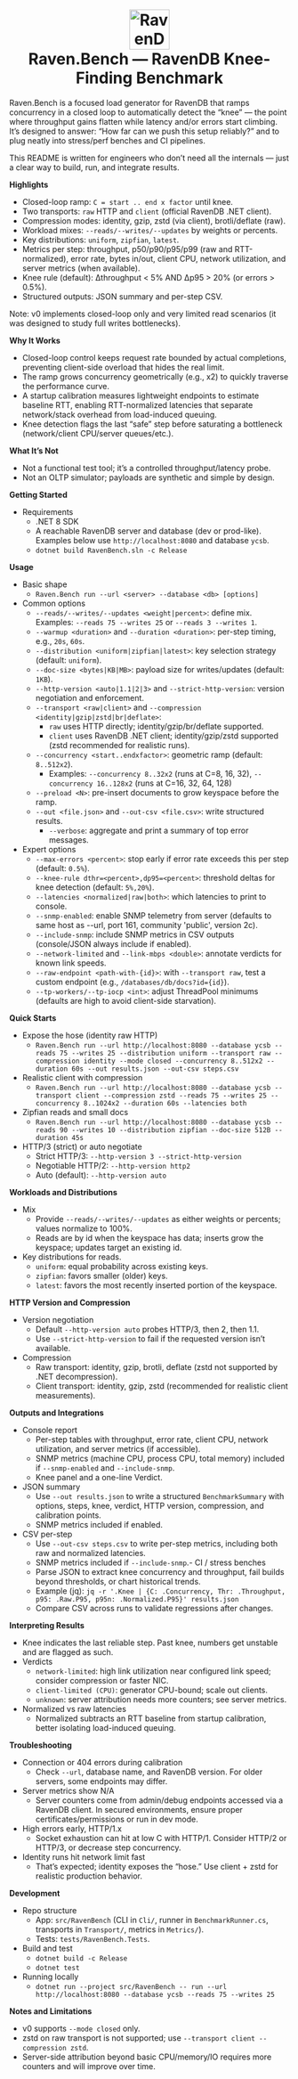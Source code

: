 <h1 align="center">
  <img src="https://raw.githubusercontent.com/ravendb/ravendb/HEAD/docs/logoBlue.png" alt="RavenDB" height="72"/>
  <br/>
  Raven.Bench — RavenDB Knee-Finding Benchmark
</h1>

Raven.Bench is a focused load generator for RavenDB that ramps concurrency in a closed loop to automatically detect the “knee” — the point where throughput gains flatten while latency and/or errors start climbing. It’s designed to answer: “How far can we push this setup reliably?” and to plug neatly into stress/perf benches and CI pipelines.

This README is written for engineers who don’t need all the internals — just a clear way to build, run, and integrate results.

**Highlights**
- Closed-loop ramp: `C = start .. end x factor` until knee.
- Two transports: `raw` HTTP and `client` (official RavenDB .NET client).
- Compression modes: identity, gzip, zstd (via client), brotli/deflate (raw).
- Workload mixes: `--reads/--writes/--updates` by weights or percents.
- Key distributions: `uniform`, `zipfian`, `latest`.
- Metrics per step: throughput, p50/p90/p95/p99 (raw and RTT-normalized), error rate, bytes in/out, client CPU, network utilization, and server metrics (when available).
- Knee rule (default): Δthroughput < 5% AND Δp95 > 20% (or errors > 0.5%).
- Structured outputs: JSON summary and per-step CSV.

Note: v0 implements closed-loop only and very limited read scenarios (it was designed to study full writes bottlenecks).

**Why It Works**
- Closed-loop control keeps request rate bounded by actual completions, preventing client-side overload that hides the real limit.
- The ramp grows concurrency geometrically (e.g., x2) to quickly traverse the performance curve.
- A startup calibration measures lightweight endpoints to estimate baseline RTT, enabling RTT-normalized latencies that separate network/stack overhead from load-induced queuing.
- Knee detection flags the last “safe” step before saturating a bottleneck (network/client CPU/server queues/etc.).

**What It’s Not**
- Not a functional test tool; it’s a controlled throughput/latency probe.
- Not an OLTP simulator; payloads are synthetic and simple by design.

**Getting Started**
- Requirements
  - .NET 8 SDK
  - A reachable RavenDB server and database (dev or prod-like). Examples below use `http://localhost:8080` and database `ycsb`.
  - `dotnet build RavenBench.sln -c Release`

**Usage**
- Basic shape
  - `Raven.Bench run --url <server> --database <db> [options]`
- Common options
  - `--reads/--writes/--updates <weight|percent>`: define mix. Examples: `--reads 75 --writes 25` or `--reads 3 --writes 1`.
  - `--warmup <duration>` and `--duration <duration>`: per-step timing, e.g., `20s`, `60s`.
  - `--distribution <uniform|zipfian|latest>`: key selection strategy (default: `uniform`).
  - `--doc-size <bytes|KB|MB>`: payload size for writes/updates (default: `1KB`).
  - `--http-version <auto|1.1|2|3>` and `--strict-http-version`: version negotiation and enforcement.
  - `--transport <raw|client>` and `--compression <identity|gzip|zstd|br|deflate>`:
    - `raw` uses HTTP directly; identity/gzip/br/deflate supported.
    - `client` uses RavenDB .NET client; identity/gzip/zstd supported (zstd recommended for realistic runs).
  - `--concurrency <start..endxfactor>`: geometric ramp (default: `8..512x2`).
    - Examples: `--concurrency 8..32x2` (runs at C=8, 16, 32), `--concurrency 16..128x2` (runs at C=16, 32, 64, 128)
  - `--preload <N>`: pre-insert documents to grow keyspace before the ramp.
  - `--out <file.json>` and `--out-csv <file.csv>`: write structured results.
    - `--verbose`: aggregate and print a summary of top error messages.
- Expert options
  - `--max-errors <percent>`: stop early if error rate exceeds this per step (default: `0.5%`).
  - `--knee-rule dthr=<percent>,dp95=<percent>`: threshold deltas for knee detection (default: `5%,20%`).
  - `--latencies <normalized|raw|both>`: which latencies to print to console.
  - `--snmp-enabled`: enable SNMP telemetry from server (defaults to same host as --url, port 161, community 'public', version 2c).
  - `--include-snmp`: include SNMP metrics in CSV outputs (console/JSON always include if enabled).
  - `--network-limited` and `--link-mbps <double>`: annotate verdicts for known link speeds.
  - `--raw-endpoint <path-with-{id}>`: with `--transport raw`, test a custom endpoint (e.g., `/databases/db/docs?id={id}`).
  - `--tp-workers/--tp-iocp <int>`: adjust ThreadPool minimums (defaults are high to avoid client-side starvation).


**Quick Starts**
- Expose the hose (identity raw HTTP)
  - `Raven.Bench run --url http://localhost:8080 --database ycsb --reads 75 --writes 25 --distribution uniform --transport raw --compression identity --mode closed --concurrency 8..512x2 --duration 60s --out results.json --out-csv steps.csv`
- Realistic client with compression
  - `Raven.Bench run --url http://localhost:8080 --database ycsb --transport client --compression zstd --reads 75 --writes 25 --concurrency 8..1024x2 --duration 60s --latencies both`
- Zipfian reads and small docs
  - `Raven.Bench run --url http://localhost:8080 --database ycsb --reads 90 --writes 10 --distribution zipfian --doc-size 512B --duration 45s`
- HTTP/3 (strict) or auto negotiate
  - Strict HTTP/3: `--http-version 3 --strict-http-version`
  - Negotiable HTTP/2: `--http-version http2`
  - Auto (default): `--http-version auto`

**Workloads and Distributions**
- Mix
  - Provide `--reads/--writes/--updates` as either weights or percents; values normalize to 100%.
  - Reads are by id when the keyspace has data; inserts grow the keyspace; updates target an existing id.
- Key distributions for reads.
  - `uniform`: equal probability across existing keys.
  - `zipfian`: favors smaller (older) keys.
  - `latest`: favors the most recently inserted portion of the keyspace.

**HTTP Version and Compression**
- Version negotiation
  - Default `--http-version auto` probes HTTP/3, then 2, then 1.1.
  - Use `--strict-http-version` to fail if the requested version isn’t available.
- Compression
  - Raw transport: identity, gzip, brotli, deflate (zstd not supported by .NET decompression).
  - Client transport: identity, gzip, zstd (recommended for realistic client measurements).

**Outputs and Integrations**
- Console report
  - Per-step tables with throughput, error rate, client CPU, network utilization, and server metrics (if accessible).
  - SNMP metrics (machine CPU, process CPU, total memory) included if `--snmp-enabled` and `--include-snmp`.
  - Knee panel and a one-line Verdict.
- JSON summary
  - Use `--out results.json` to write a structured `BenchmarkSummary` with options, steps, knee, verdict, HTTP version, compression, and calibration points.
  - SNMP metrics included if enabled.
- CSV per-step
  - Use `--out-csv steps.csv` to write per-step metrics, including both raw and normalized latencies.
  - SNMP metrics included if `--include-snmp`.- CI / stress benches
  - Parse JSON to extract knee concurrency and throughput, fail builds beyond thresholds, or chart historical trends.
  - Example (jq): `jq -r '.Knee | {C: .Concurrency, Thr: .Throughput, p95: .Raw.P95, p95n: .Normalized.P95}' results.json`
  - Compare CSV across runs to validate regressions after changes.

**Interpreting Results**
- Knee indicates the last reliable step. Past knee, numbers get unstable and are flagged as such.
- Verdicts
  - `network-limited`: high link utilization near configured link speed; consider compression or faster NIC.
  - `client-limited (CPU)`: generator CPU-bound; scale out clients.
  - `unknown`: server attribution needs more counters; see server metrics.
- Normalized vs raw latencies
  - Normalized subtracts an RTT baseline from startup calibration, better isolating load-induced queuing.

**Troubleshooting**
- Connection or 404 errors during calibration
  - Check `--url`, database name, and RavenDB version. For older servers, some endpoints may differ.
- Server metrics show N/A
  - Server counters come from admin/debug endpoints accessed via a RavenDB client. In secured environments, ensure proper certificates/permissions or run in dev mode.
- High errors early, HTTP/1.x
  - Socket exhaustion can hit at low C with HTTP/1. Consider HTTP/2 or HTTP/3, or decrease step concurrency.
- Identity runs hit network limit fast
  - That’s expected; identity exposes the “hose.” Use client + zstd for realistic production behavior.

**Development**
- Repo structure
  - App: `src/RavenBench` (CLI in `Cli/`, runner in `BenchmarkRunner.cs`, transports in `Transport/`, metrics in `Metrics/`).
  - Tests: `tests/RavenBench.Tests`.
- Build and test
  - `dotnet build -c Release`
  - `dotnet test`
- Running locally
  - `dotnet run --project src/RavenBench -- run --url http://localhost:8080 --database ycsb --reads 75 --writes 25`

**Notes and Limitations**
- v0 supports `--mode closed` only.
- zstd on raw transport is not supported; use `--transport client --compression zstd`.
- Server-side attribution beyond basic CPU/memory/IO requires more counters and will improve over time.
